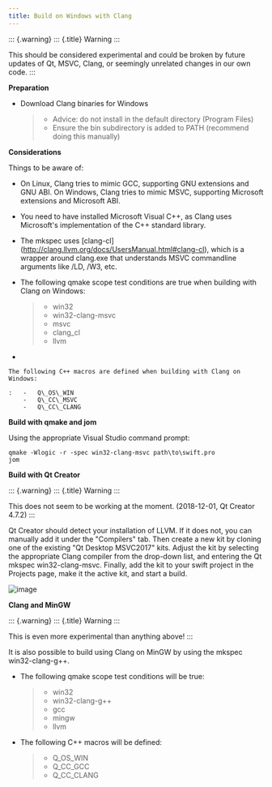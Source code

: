 ```yaml
---
title: Build on Windows with Clang
---
```


::: {.warning}
::: {.title}
Warning
:::

This should be considered experimental and could be broken by future
updates of Qt, MSVC, Clang, or seemingly unrelated changes in our own
code.
:::

**Preparation**

-   Download Clang binaries for Windows

    > -   Advice: do not install in the default directory (Program
    >     Files)
    > -   Ensure the bin subdirectory is added to PATH (recommend doing
    >     this manually)

**Considerations**

Things to be aware of:

-   On Linux, Clang tries to mimic GCC, supporting GNU extensions and
    GNU ABI. On Windows, Clang tries to mimic MSVC, supporting Microsoft
    extensions and Microsoft ABI.

-   You need to have installed Microsoft Visual C++, as Clang uses
    Microsoft\'s implementation of the C++ standard library.

-   The mkspec uses
    \[clang-cl\](<http://clang.llvm.org/docs/UsersManual.html#clang-cl>),
    which is a wrapper around clang.exe that understands MSVC
    commandline arguments like /LD, /W3, etc.

-   The following qmake scope test conditions are true when building
    with Clang on Windows:

    > -   win32
    > -   win32-clang-msvc
    > -   msvc
    > -   clang\_cl
    > -   llvm

-   

    The following C++ macros are defined when building with Clang on Windows:

    :   -   Q\_OS\_WIN
        -   Q\_CC\_MSVC
        -   Q\_CC\_CLANG

**Build with qmake and jom**

Using the appropriate Visual Studio command prompt:

``` {.}
qmake -Wlogic -r -spec win32-clang-msvc path\to\swift.pro
jom
```

**Build with Qt Creator**

::: {.warning}
::: {.title}
Warning
:::

This does not seem to be working at the moment. (2018-12-01, Qt Creator
4.7.2)
:::

Qt Creator should detect your installation of LLVM. If it does not, you
can manually add it under the \"Compilers\" tab. Then create a new kit
by cloning one of the existing \"Qt Desktop MSVC2017\" kits. Adjust the
kit by selecting the appropriate Clang compiler from the drop-down list,
and entering the Qt mkspec win32-clang-msvc. Finally, add the kit to
your swift project in the Projects page, make it the active kit, and
start a build.

![image](http://img.swift-project.org/qtc6.png)

**Clang and MinGW**

::: {.warning}
::: {.title}
Warning
:::

This is even more experimental than anything above!
:::

It is also possible to build using Clang on MinGW by using the mkspec
win32-clang-g++.

-   The following qmake scope test conditions will be true:

    > -   win32
    > -   win32-clang-g++
    > -   gcc
    > -   mingw
    > -   llvm

-   The following C++ macros will be defined:

    > -   Q\_OS\_WIN
    > -   Q\_CC\_GCC
    > -   Q\_CC\_CLANG
